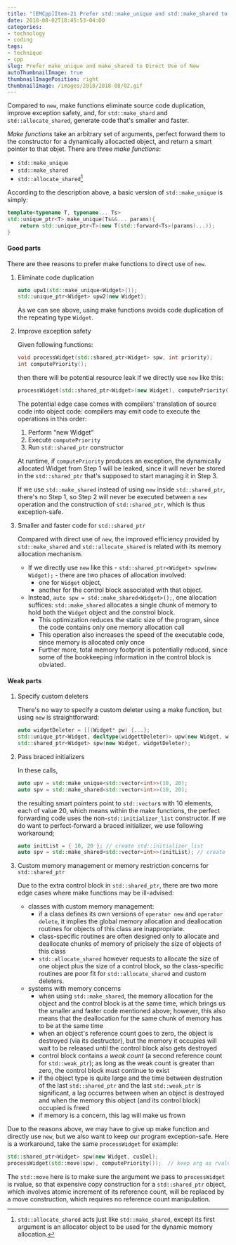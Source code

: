 ```yaml
---
title: "[EMCpp]Item-21 Prefer std::make_unique and std::make_shared to Direct Use of New"
date: 2018-08-02T18:45:53-04:00
categories:
- technology
- coding
tags:
- technique
- cpp
slug: Prefer make_unique and make_shared to Direct Use of New
autoThumbnailImage: true
thumbnailImagePosition: right
thumbnailImage: /images/2018/2018-08/02.gif
---
```


Compared to `new`, make functions eliminate source code duplication, improve exception safety, and, for `std::make_shard` and `std::allocate_shared`, generate code that's smaller and faster.
<!--more-->

_Make functions_ take an arbitrary set of arguments, perfect forward them to the constructor for a dynamically allocacted object, and return a smart pointer to that objet. There are three _make functions_:

* `std::make_unique`
* `std::make_shared`
* `std::allocate_shared`[^1]

According to the description above, a basic version of `std::make_unique` is simply:

```cpp
template<typename T, typename... Ts>
std::unique_ptr<T> make_unique(Ts&&... params){
    return std::unique_ptr<T>(new T(std::forward<Ts>(params)...));
}
```

#### Good parts

There are thee reasons to prefer make functions to direct use of `new`.

1. Eliminate code duplication

    ```cpp
    auto upw1(std::make_unique<Widget>());
    std::unique_ptr<Widget> upw2(new Widget);
    ```

    As we can see above, using make functions avoids code duplication of the repeating type `Widget`.

2. Improve exception safety

    Given following functions:

    ```cpp
    void processWidget(std::shared_ptr<Widget> spw, int priority);
    int computePriority();
    ```

    then there will be potential resource leak if we directly use `new` like this:

    ```cpp
    processWidget(std::shared_ptr<Widget>(new Widget), computePriority());
    ```

    The potential edge case comes with compilers' translation of source code into object code: compilers may emit code to execute the operations in this order:

    1. Perform "new Widget"
    2. Execute `computePriority`
    3. Run `std::shared_ptr` constructor

    At runtime, if `computePriority` produces an exception, the dynamically allocated Widget from Step 1 will be leaked, since it will never be stored in the `std::shared_ptr` that's supposed to start managing it in Step 3. 

    If we use `std::make_shared` instead of using `new` inside `std::shared_ptr`, there's no Step 1, so Step 2 will never be executed between a `new` operation and the construction of `std::shared_ptr`, which is thus exception-safe.

3. Smaller and faster code for `std::shared_ptr`

    Compared with direct use of `new`, the improved efficiency provided by `std::make_shared` and `std::allocate_shared` is related with its memory allocation mechanism.

    * If we directly use `new` like this - `std::shared_ptr<Widget> spw(new Widget);` - there are two phaces of allocation involved: 
        * one for `Widget` object, 
        * another for the control block associated with that object.
    * Instead, `auto spw = std::make_shared<Widget>();`, one allocation suffices: `std::make_shared` allocates a single chunk of memory to hold both the `Widget` object and the constrol block. 
        * This optimization reduces the static size of the program, since the code contains only one memory allocation call
        * This operation also increases the speed of the executable code, since memory is allocated only once
        * Further more, total memory footprint is potentially reduced, since some of the bookkeeping information in the control block is obviated.

#### Weak parts

1. Specify custom deleters

    There's no way to specify a custom deleter using a make function, but using `new` is straightforward:

    ```cpp
    auto widgetDeleter = [](Widget* pw) {...};
    std::unique_ptr<Widget, decltype(widgettDeleter)> upw(new Widget, widgetDeleter);
    std::shared_ptr<Widget> spw(new Widget, widgetDeleter);
    ```

2. Pass braced initializers

    In these calls,

    ```cpp
    auto upv = std::make_unique<std::vector<int>>(10, 20);
    auto spv = std::make_shared<std::vector<int>>(10, 20);
    ```

    the resulting smart pointers point to `std::vector`s with 10 elements, each of value 20, which means within the make functions, the perfect forwarding code uses the non-`std::initializer_list` constructor. If we do want to perfect-forward a braced initializer, we use following workaround;

    ```cpp
    auto initList = { 10, 20 }; // create std::initializer_list
    auto spv = std::make_shared<std::vector<int>>(initList); // create std:vector using std::initializer_list cotr
    ```

3. Custom memory management or memory restriction concerns for `std::shared_ptr`

    Due to the extra control block in `std::shared_ptr`, there are two more edge cases where make functions may be ill-advised:

    * classes with custom memory management: 
        * if a class defines its own versions of `operator new` and `operator delete`, it implies the global memory allocation and deallocation routines for objects of this class are inappropriate. 
        * class-specific routines are often designed only to allocate and deallocate chunks of memory of pricisely the size of objects of this class
        * `std::allocate_shared` however requests to allocate the size of one object plus the size of a control block, so the class-specific routines are poor fit for `std::allocate_shared` and custom deleters.
    * systems with memory concerns
        * when using `std::make_shared`, the memory allocation for the object and the control block is at the same time, which brings us the smaller and faster code mentioned above; however, this also means that the deallocation for the same chunk of memory has to be at the same time
        * when an object's reference count goes to zero, the object is destroyed (via its destructor), but the memory it occupies will wait to be released until the control block also gets destroyed
        * control block contains a _weak count_ (a second reference count for `std::weak_ptr`); as long as the weak count is greater than zero, the control block must continue to exist
        * if the object type is quite large and the time between destrution of the last `std::shared_ptr` and the last `std::weak_ptr` is significant, a lag occurres between when an object is destroyed and when the memory this object (and its control block) occupied is freed
        * if memory is a concern, this lag will make us frown

Due to the reasons above, we may have to give up make function and directly use `new`, but we also want to keep our program exception-safe. Here is a workaround, take the same `processWidget` for example:

```cpp
std::shared_ptr<Widget> spw(new Widget, cusDel);
processWidget(std::move(spw), computePriority());  // keep arg as rvalue, so it's move-enabled
```

The `std::move` here is to make sure the argument we pass to `processWidget` is rvalue, so that expensive copy construction for a `std::shared_ptr` object, which involves atomic increment of its reference count, will be replaced by a move construction, which requires no reference count manipulation.

[^1]: `std::allocate_shared` acts just like `std::make_shared`, except its first argument is an allocator object to be used for the dynamic memory allocation.
